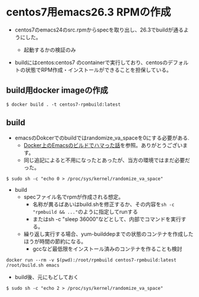 # centos7用emacs26.3 RPMの作成

* centos7のemacs24のsrc.rpmからspecを取り出し、26.3でbuildが通るようにした。
  - 起動するかの検証のみ

* buildにはcentos:centos7 のcontainerで実行しており、centosのデフォルトの状態でRPM作成・インストールができることを担保している。

## build用docker imageの作成

```
$ docker build . -t centos7-rpmbuild:latest
```

## build

* emacsのDokcerでのbuildではrandomize_va_spaceを0にする必要がある.
  - [Docker上のEmacsのビルドでハマった話](https://eshamster.hatenablog.com/entry/2016/07/03/125925)を参照。ありがとうございます。
  - 同じ追記によると不用になったとあったが、当方の環境ではまだ必要だった。
  
```
$ sudo sh -c "echo 0 > /proc/sys/kernel/randomize_va_space"
```


* build
  + specファイル名でrpmが作成される想定。
    - 名称が異るばあいはbuild.shを修正するか、その内容を```sh -c "rpmbuild && ..."```のように指定してrunする
    - またはsh -c "sleep 36000"などとして、内部でコマンドを実行する。
  * 繰り返し実行する場合、yum-builddepまでの状態のコンテナを作成したほうが時間の節約になる。
    - gccなど最低限をインストール済みのコンテナを作ることも検討
    
```
docker run --rm -v $(pwd):/root/rpmbuild centos7-rpmbuild:latest /root/build.sh emacs
```

* build後、元にもどしておく

```
$ sudo sh -c "echo 2 > /proc/sys/kernel/randomize_va_space"
```
